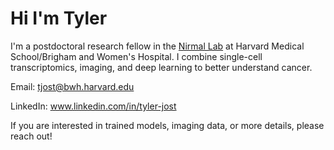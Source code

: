 # Hi I'm Tyler
I'm a postdoctoral research fellow in the [Nirmal Lab](https://nirmallab.com) at Harvard Medical School/Brigham and Women's Hospital. I combine single-cell transcriptomics, imaging, and deep learning to better understand cancer.

Email: tjost@bwh.harvard.edu

LinkedIn: www.linkedin.com/in/tyler-jost

If you are interested in trained models, imaging data, or more details, please reach out!
<!---
TylerJost/TylerJost is a ✨ special ✨ repository because its `README.md` (this file) appears on your GitHub profile.
You can click the Preview link to take a look at your changes.
--->

<!---
# Project Overview
## In Progress Projects
### Statistical Distance for Marker Identification
Using an eco-evolutionary approach to cancer is of key importance when understanding cancer. However, it's uncommon even for *in-vitro* work to take into account distinctive phenotypes. Often, these phenotypes are only discovered after endpoint assays such as single-cell RNA sequencing. To address this, I used the Earth Mover's Distance (EMD) to quantify how separated distinctive phenotypes were using only one gene. Crucially, EMD has properties that make it able to identify genes that would be otherwised overlooked with other methods because EMD is sensitive to outlier populations. I was able to find genes that provided excellent separation identified phenotypes through gene expression, and my coworker isolated them through flow activated cell sorting. I then validated this separation using 3'-Tag RNA seq. 

![](/figures/231Expression.png)

UMAP and gene expression histograms for a top MDA-MB-231 cell line marker, ESAM.

Link: TBD

### Cell Morphology for Transcriptomic Subpopulations
Cell morphology work often focuses on shape and texture, and typically identification is not done on subpopulations *within* a cell line but instead on other features such as metastatic variability, gene deletions, etc. We wanted to know if cells with transcriptomic changes within a cell line could also be identified using basic phase contrast imaging. To do so, we used our isolated populations found from the statistical approach mentioned above. We labeled each subpopulations and used a convolutional neural network to identify subpopulation. We found that, despite being relatively unperturbed, intra cell line populations are identifiable through computer vision. Additionally, we found that including neighborhood interactions instead of just shape and texture (possible primarily due to our use of deep learning) allowed us to improve our classification abilities. 

<img src=/figures/increasingBB.png width=50% height=50%>
The AUC increases (bottom) until the bounding box is made to be too large. Example images are on the top panel

Link: TBD
## Unpublished Projects
### Deep Learning for Raman Spectroscopy
Raman spectroscopy is an imaging modality that already has multiple industrial uses for identification of chemicals. It has also been demonstrated to be a reliable tool for label-free identification of biological matter such as pathogenic bacteria. We questioned whether it would be useful for identifying cells with minimal RNA expression differences that would normally be identifiable only through sequencing methods. While this project never reached publication status, it was an interesting venture into 3D convolutional neural networks. Previous work only used the maximum intensity image, however we hypothesized that using all of the spectra within a cell could provide a better input for a deep neural network. We maxed out at 80% accuracy, which is likely lower than what it can do, but gathering enough data to satisfy a deep neural network is one of the most difficult challenges that needs to be addressed on an experimental level. 

![](/figures/ramanImage.png)

Raman spectroscopy representations for a singular cell. On the left is the projection image, but the right contains all of the information for each pixel on the left. Incorporating this information could give greater insight into subtle changes in cell state.

### Longitudinal Microscopy Database
In the field of mathematical biology, there is a strong need for the reuse of data. Machine learning has largely standardized a lot of this, and it's easy for me to try out a new network structure, etc. on MNIST, CIFAR-10, and more by just downloading the dataset. A lot of this lack of reuse could be solved by a central repository. But doing so requires something standardized and fast. To accomplish this, I designed a MySQL database as well as a frontend to access this data. This was a great way to become familiar with MySQL, specifically building out the database in a way that made sense for all types of experiments. For example, within our machine alone you can vary fluorescence, the way the amount of cells is reported, the level of depth the image was taken, and more. But after it was built, accessing the data was *much* more enjoyable than flat CSVs. 

![](/figures/databaseRepresentation.png)

The entity relationship diagram for the database. 
--->
